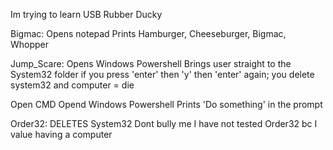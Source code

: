 Im trying to learn USB Rubber Ducky

Bigmac:
Opens notepad
Prints Hamburger, Cheeseburger, Bigmac, Whopper

Jump_Scare:
Opens Windows Powershell
Brings user straight to the System32 folder
if you press 'enter' then 'y' then 'enter' again; you delete system32 and computer = die

Open CMD
Opend Windows Powershell
Prints 'Do something' in the prompt

Order32:
DELETES System32
Dont bully me I have not tested Order32 bc I value having a computer
